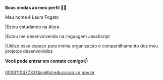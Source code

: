 **Boas vindas ao meu perfil** 💜💜

Meu nome é Laura Fogato

|Estou estudando na Alura

|Estou me desenvolvendo na linguagem JavaScript

|Utilizo esse espaço para minha organização e compartilhamento dos meu projetos desenvolvidos


**Você pode entrar em contato comigo**📫

00001104773314sp@al.educacao.sp.gov.br
